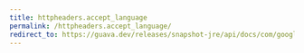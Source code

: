 ```yaml
---
title: httpheaders.accept_language
permalink: /httpheaders.accept_language/
redirect_to: https://guava.dev/releases/snapshot-jre/api/docs/com/google/common/net/HttpHeaders.html#ACCEPT_LANGUAGE
---
```


